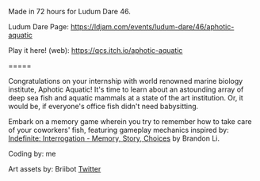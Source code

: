 Made in 72 hours for Ludum Dare 46.

Ludum Dare Page: https://ldjam.com/events/ludum-dare/46/aphotic-aquatic

Play it here! (web): https://qcs.itch.io/aphotic-aquatic

=====

Congratulations on your internship with world renowned marine biology institute, Aphotic Aquatic! It's time to learn about an astounding array of deep sea fish and aquatic mammals at a state of the art institution. Or, it would be, if everyone's office fish didn't need babysitting.

Embark on a memory game wherein you try to remember how to take care of your coworkers' fish, featuring gameplay mechanics inspired by: [Indefinite: Interrogation - Memory, Story, Choices](https://play.google.com/store/apps/details?id=air.me.brandlibel.indefinite) by Brandon Li.

Coding by: me

Art assets by: Briibot [Twitter](https://twitter.com/BriiLeaf)
